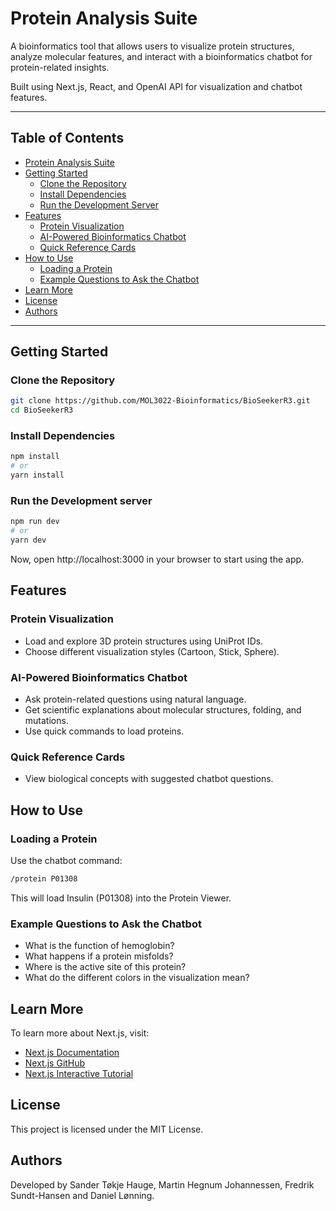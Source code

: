 # Protein Analysis Suite

A bioinformatics tool that allows users to visualize protein structures, analyze molecular features, and interact with a bioinformatics chatbot for protein-related insights. 

Built using Next.js, React, and OpenAI API for visualization and chatbot features.

---

## Table of Contents

- [Protein Analysis Suite](#protein-analysis-suite)
- [Getting Started](#getting-started)
  - [Clone the Repository](#clone-the-repository)
  - [Install Dependencies](#install-dependencies)
  - [Run the Development Server](#run-the-development-server)
- [Features](#features)
  - [Protein Visualization](#protein-visualization)
  - [AI-Powered Bioinformatics Chatbot](#ai-powered-bioinformatics-chatbot)
  - [Quick Reference Cards](#quick-reference-cards)
- [How to Use](#how-to-use)
  - [Loading a Protein](#loading-a-protein)
  - [Example Questions to Ask the Chatbot](#example-questions-to-ask-the-chatbot)
- [Learn More](#learn-more)
- [License](#license)
- [Authors](#authors)

---

## Getting Started

### Clone the Repository
```bash
git clone https://github.com/MOL3022-Bioinformatics/BioSeekerR3.git
cd BioSeekerR3
```

### Install Dependencies
```bash
npm install
# or
yarn install
```

### Run the Development server
```bash
npm run dev
# or
yarn dev
```
Now, open http://localhost:3000 in your browser to start using the app.

## Features
### Protein Visualization
* Load and explore 3D protein structures using UniProt IDs.
* Choose different visualization styles (Cartoon, Stick, Sphere).

### AI-Powered Bioinformatics Chatbot
* Ask protein-related questions using natural language.
* Get scientific explanations about molecular structures, folding, and mutations.
* Use quick commands to load proteins.

### Quick Reference Cards
* View biological concepts with suggested chatbot questions.

## How to Use
### Loading a Protein
Use the chatbot command:
```bash
/protein P01308
```

This will load Insulin (P01308) into the Protein Viewer.

### Example Questions to Ask the Chatbot
* What is the function of hemoglobin?
* What happens if a protein misfolds?
* Where is the active site of this protein?
* What do the different colors in the visualization mean?

## Learn More
To learn more about Next.js, visit:

- [Next.js Documentation](https://nextjs.org/docs)
- [Next.js GitHub](https://github.com/vercel/next.js)
- [Next.js Interactive Tutorial](https://nextjs.org/learn)

## License
This project is licensed under the MIT License.

## Authors
Developed by Sander Tøkje Hauge, Martin Hegnum Johannessen, Fredrik Sundt-Hansen and Daniel Lønning.